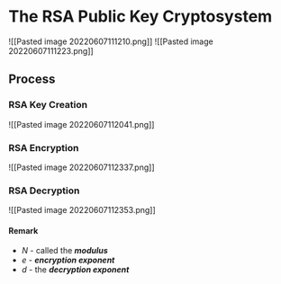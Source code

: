 # The RSA Public Key Cryptosystem
![[Pasted image 20220607111210.png]]
![[Pasted image 20220607111223.png]]

## Process
### RSA Key Creation
![[Pasted image 20220607112041.png]]

### RSA Encryption
![[Pasted image 20220607112337.png]]

### RSA Decryption
![[Pasted image 20220607112353.png]]

#### Remark
- $N$ - called the ***modulus***
- $e$ - ***encryption exponent***
- $d$ - the ***decryption exponent***

